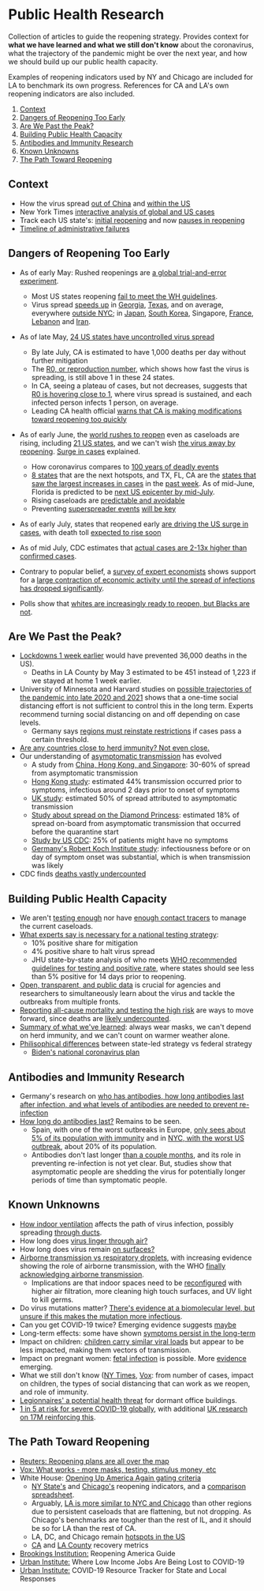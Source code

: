 # Public Health Research
Collection of articles to guide the reopening strategy. Provides context for **what we have learned and what we still don't know** about the coronavirus, what the trajectory of the pandemic might be over the next year, and how we should build up our public health capacity. 

Examples of reopening indicators used by NY and Chicago are included for LA to benchmark its own progress. References for CA and LA's own reopening indicators are also included.

1. [Context](#context)
1. [Dangers of Reopening Too Early](#dangers-of-reopening-too-early)
1. [Are We Past the Peak?](#are-we-past-the-peak)
1. [Building Public Health Capacity](#building-public-health-capacity)
1. [Antibodies and Immunity Research](#antibodies-and-immunity-research)
1. [Known Unknowns](#known-unknowns)
1. [The Path Toward Reopening](#the-path-toward-reopening)


## Context
* How the virus spread [out of China](https://www.nytimes.com/interactive/2020/03/22/world/coronavirus-spread.html) and [within the US](https://www.nytimes.com/interactive/2020/us/coronavirus-spread.html)
* New York Times [interactive analysis of global and US cases](https://www.nytimes.com/interactive/2020/us/coronavirus-us-cases.html)
* Track each US state's: [initial reopening](https://www.nytimes.com/interactive/2020/us/states-reopen-map-coronavirus.html) and now [pauses in reopening](https://www.nytimes.com/interactive/2020/us/states-reopen-map-coronavirus.html)
* [Timeline of administrative failures](https://www.nytimes.com/2020/07/18/us/politics/trump-coronavirus-response-failure-leadership.html)


## Dangers of Reopening Too Early
* As of early May: Rushed reopenings are [a global trial-and-error experiment](https://www.nytimes.com/2020/05/07/world/europe/coronavirus-reopening-costs.html). 
    * Most US states reopening [fail to meet the WH guidelines](https://www.nytimes.com/interactive/2020/05/07/us/coronavirus-states-reopen-criteria.html).
    * Virus spread [speeds up](https://www.nytimes.com/2020/05/28/world/coronavirus-live.html) in [Georgia](https://www.nytimes.com/interactive/2020/04/24/opinion/coronavirus-covid-19-georgia-reopen.html), [Texas](https://www.texastribune.org/2020/05/14/coronavirus-updates-texas/), and on average, everywhere [outside NYC](https://www.nytimes.com/2020/05/16/us/coronavirus-united-states.html); in [Japan](https://www.healthline.com/health-news/covid-19-countries-that-have-already-reopened-lessons#How-Germany-is-reopening), [South Korea](https://www.seattletimes.com/nation-world/south-korea-closes-schools-again-amid-coronavirus-spike-days-after-reopening/), Singapore, [France](https://www.washingtonpost.com/world/europe/virus-count-revised-new-clusters-emerge-as-france-reopens/2020/05/29/3223a472-a1d3-11ea-be06-af5514ee0385_story.html), [Lebanon](https://healthpolicy-watch.org/countries-that-reopen-early-may-have-waves-of-lockdowns/) and [Iran](https://www.nytimes.com/2020/05/18/world/middleeast/iran-coronavirus-surge.html).
* As of late May, [24 US states have uncontrolled virus spread](https://www.washingtonpost.com/health/study-estimates-24-states-still-have-uncontrolled-coronavirus-spread/2020/05/22/d3032470-9c43-11ea-ac72-3841fcc9b35f_story.html)
    * By late July, CA is estimated to have 1,000 deaths per day without further mitigation
    * The [R0, or reproduction number](https://www.nytimes.com/2020/04/23/world/europe/coronavirus-R0-explainer.html), which shows how fast the virus is spreading, is still above 1 in these 24 states.
    * In CA, seeing a plateau of cases, but not decreases, suggests that [R0 is hovering close to 1](https://www.vox.com/future-perfect/2020/5/16/21254748/california-coronavirus-cases-lockdown), where virus spread is sustained, and each infected person infects 1 person, on average.
    * Leading CA health official [warns that CA is making modifications toward reopening too quickly](https://www.planetizen.com/news/2020/05/109462-reopening-california-respected-county-health-official-issues-warning)
* As of early June, the [world rushes to reopen](https://www.nytimes.com/2020/06/09/world/coronavirus-reopenings.html) even as caseloads are rising, including [21 US states](https://www.nytimes.com/2020/06/10/us/politics/coronavirus-washington-trump.html), and we can't wish [the virus away by reopening](https://www.vox.com/science-and-health/2020/6/11/21285077/covid-19-arizona-texas-next-wave). [Surge in cases](https://www.vox.com/2020/6/27/21302495/coronavirus-pandemic-second-wave-us-america) explained.
    * How coronavirus compares to [100 years of deadly events](https://www.nytimes.com/interactive/2020/06/10/world/coronavirus-history.html) 
    * [8 states](https://www.vox.com/2020/6/10/21286696/us-covid-19-coronavirus-cases-update-texas-arizona-north-carolina) that are the next hotspots, and TX, FL, CA are the [states that saw the largest increases in cases](https://www.nytimes.com/2020/06/12/world/coronavirus-live-updates.html) in the [past week](https://www.nytimes.com/2020/06/19/world/coronavirus-live-updates.html). As of mid-June, Florida is predicted to be [next US epicenter by mid-July](https://www.wtsp.com/article/news/health/coronavirus/upenn-chop-study-florida-could-be-next-epicenter-coronavirus/67-0f910e1a-fa6e-4e22-853e-3c3bdaf46880).
    * Rising caseloads are [predictable and avoidable](https://www.vox.com/science-and-health/2020/6/12/21288009/new-covid-spikes-arizona-florida-carolinas-texas)
    * Preventing [superspreader events](https://www.vox.com/21296067/coronavirus-trump-tulsa-oklahoma-rally-superspreaders-superspreading-bars-restaurants) [will be key](https://www.nytimes.com/2020/06/30/science/how-coronavirus-spreads.html)
* As of early July, states that reopened early [are driving the US surge in cases](https://www.nytimes.com/2020/07/09/world/coronavirus-updates.html), with death toll [expected to rise soon](https://www.nytimes.com/2020/07/10/us/daily-virus-death-toll-rises-in-some-states.html)
* As of mid July, CDC estimates that [actual cases are 2-13x higher than confirmed cases](https://www.nytimes.com/2020/07/21/health/coronavirus-infections-us.html).

* Contrary to popular belief, a [survey of expert economists](http://www.igmchicago.org/surveys/policy-for-the-covid-19-crisis/) shows support for a [large contraction of economic activity until the spread of infections has dropped significantly](https://www.nytimes.com/2020/04/14/opinion/coronavirus-reopen-economy.html).
* Polls show that [whites are increasingly ready to reopen, but Blacks are not](https://fivethirtyeight.com/features/black-americans-were-hit-hard-by-state-shutdowns-but-are-worried-about-reopening-too/).



## Are We Past the Peak?
* [Lockdowns 1 week earlier](https://www.nytimes.com/2020/05/20/us/coronavirus-distancing-deaths.html) would have prevented 36,000 deaths in the US). 
    * Deaths in LA County by May 3 estimated to be 451 instead of 1,223 if we stayed at home 1 week earlier. 
* University of Minnesota and Harvard studies on [possible trajectories of the pandemic into late 2020 and 2021](https://www.nytimes.com/2020/05/08/health/coronavirus-pandemic-curve-scenarios.html) shows that a one-time social distancing effort is not sufficient to control this in the long term. Experts recommend turning social distancing on and off depending on case levels. 
    * Germany says [regions must reinstate restrictions](https://www.nytimes.com/2020/05/18/opinion/germany-coronavirus-reopening.html) if cases pass a certain threshold.
* [Are any countries close to herd immunity? Not even close.](https://www.nytimes.com/interactive/2020/05/28/upshot/coronavirus-herd-immunity.html)
* Our understanding of [asymptomatic transmission](https://www.nytimes.com/2020/06/27/world/europe/coronavirus-spread-asymptomatic.html) has evolved
    * A study from [China, Hong Kong, and Singapore](https://www.eurosurveillance.org/content/10.2807/1560-7917.ES.2020.25.17.2000257): 30-60% of spread from asymptomatic transmission
    * [Hong Kong study](https://www.nature.com/articles/s41591-020-0869-5.pdf): estimated 44% transmission occurred prior to symptoms, infectious around 2 days prior to onset of symptoms
    * [UK study](https://science.sciencemag.org/content/368/6491/eabb6936): estimated 50% of spread attributed to asymptomatic transmission
    * [Study about spread on the Diamond Princess](https://www.eurosurveillance.org/content/10.2807/1560-7917.ES.2020.25.10.2000180#html_fulltext): estimated 18% of spread on-board from asymptomatic transmission that occurred before the quarantine start
    * [Study by US CDC](https://www.nytimes.com/2020/03/31/health/coronavirus-asymptomatic-transmission.html): 25% of patients might have no symptoms
    * [Germany's Robert Koch Institute study](https://www.thelancet.com/journals/laninf/article/PIIS1473-3099(20)30314-5/fulltext): infectiousness before or on day of symptom onset was substantial, which is when transmission was likely
* CDC finds [deaths vastly undercounted](https://www.nytimes.com/2020/06/27/health/coronavirus-antibodies-asymptomatic.html)


## Building Public Health Capacity
 * We aren't [testing enough](https://www.vox.com/2020/5/8/21249880/coronavirus-testing-covid-reopening-economy-lockdowns-social-distancing) nor have [enough contact tracers](https://www.nytimes.com/2020/05/11/health/coronavirus-second-wave-infections.html) to manage the current caseloads.
 * [What experts say is necessary for a national testing strategy](https://www.nytimes.com/2020/05/25/health/coronavirus-testing-trump.html):
    * 10% positive share for mitigation
    * 4% positive share to halt virus spread
    * JHU state-by-state analysis of who meets [WHO recommended guidelines for testing and positive rate](https://coronavirus.jhu.edu/testing/testing-positivity), where states should see less than 5% positive for 14 days prior to reopening.
 * [Open, transparent, and public data](https://amp.floridatoday.com/amp/5212398002) is crucial for agencies and researchers to simultaneously learn about the virus and tackle the outbreaks from multiple fronts. 
 * [Reporting all-cause mortality and testing the high risk](https://www.vox.com/2020/5/26/21270703/coronavirus-deaths-us-world-covid-19-nursing-homes) are ways to move forward, since deaths are [likely undercounted](https://www.nytimes.com/interactive/2020/06/19/us/us-coronavirus-covid-death-toll.html).
 * [Summary of what we've learned](https://www.nytimes.com/article/coronavirus-facts-history.html): always wear masks, we can't depend on herd immunity, and we can't count on warmer weather alone.
 * [Philisophical differences](https://www.nytimes.com/2020/05/28/us/politics/biden-trump-coronavirus-testing.html) between state-led strategy vs federal strategy
    * [Biden's national coronavirus plan](https://www.documentcloud.org/documents/6927667-COVID-National-Diagnostics-Strategy-05-24-2020-v.html#document/p2)


## Antibodies and Immunity Research
* Germany's research on [who has antibodies, how long antibodies last after infection, and what levels of antibodies are needed to prevent re-infection](https://www.nytimes.com/2020/04/18/world/europe/with-broad-random-tests-for-antibodies-germany-seeks-path-out-of-lockdown.html)
* [How long do antibodies last?](https://www.nytimes.com/2020/05/07/health/coronavirus-antibody-prevalence.html) Remains to be seen.
    * Spain, with one of the worst outbreaks in Europe, [only sees about 5% of its population with immunity](https://www.vox.com/2020/5/16/21259492/covid-antibodies-spain-serology-study-coronavirus-immunity) and in [NYC, with the worst US outbreak](https://www.nytimes.com/interactive/2020/05/28/upshot/coronavirus-herd-immunity.html), about 20% of its population.
    * Antibodies don't last longer [than a couple months](https://www.nytimes.com/2020/06/18/health/coronavirus-antibodies.html), and its role in preventing re-infection is not yet clear. But, studies show that asymptomatic people are shedding the virus for potentially longer periods of time than symptomatic people.


## Known Unknowns
* [How indoor ventilation](https://www.nytimes.com/2020/04/20/health/airflow-coronavirus-restaurants.html) affects the path of virus infection, possibly spreading [through ducts](https://wwwnc.cdc.gov/eid/article/26/7/20-0764_article#tnF1).
* How long does [virus linger through air?](https://www.nytimes.com/2020/05/14/health/coronavirus-infections.html)
* How long does virus remain [on surfaces?](https://www.nytimes.com/2020/05/28/well/live/whats-the-risk-of-catching-coronavirus-from-a-surface.html)
* [Airborne transmission vs respiratory droplets](https://www.nytimes.com/2020/07/04/health/239-experts-with-one-big-claim-the-coronavirus-is-airborne.html), with increasing evidence showing the role of airborne transmission, with the WHO [finally acknowledging airborne transmission](https://www.nytimes.com/2020/07/09/world/coronavirus-updates.html).
    * Implications are that indoor spaces need to be [reconfigured](https://www.vox.com/recode/2020/4/14/21211789/coronavirus-office-space-work-from-home-design-architecture-real-estate) with higher air filtration, more cleaning high touch surfaces, and UV light to kill germs.
* Do virus mutations matter? [There's evidence at a biomolecular level, but unsure if this makes the mutation more infectious](https://www.nytimes.com/2020/06/12/science/coronavirus-mutation-genetics-spike.html).
* Can you get COVID-19 twice? Emerging evidence suggests [maybe](https://www.vox.com/2020/7/12/21321653/getting-covid-19-twice-reinfection-antibody-herd-immunity)
* Long-term effects: some have shown [symptoms persist in the long-term](https://www.vox.com/2020/7/14/21324201/covid-19-long-term-effects-symptoms-treatment)
* Impact on children: [children carry similar viral loads](https://www.nytimes.com/2020/05/05/health/coronavirus-children-transmission-school.html) but appear to be less impacted, making them vectors of transmission.
* Impact on pregnant women: [fetal infection](https://www.nytimes.com/aponline/2020/07/09/health/ap-us-med-virus-outbreak-pregnancy.html) is possible. More [evidence](https://www.nytimes.com/2020/07/14/health/coronavirus-pregnancy-covid-19.html) emerging.  
* What we still don't know ([NY Times](https://www.nytimes.com/2020/06/01/health/coronavirus-mysteries.html), [Vox](https://www.vox.com/2020/5/12/21248395/coronavirus-pandemic-covid-symptoms-testing-children-mysteries): from number of cases, impact on children, the types of social distancing that can work as we reopen, and role of immunity.
* [Legionnaires' a potential health threat](https://www.nytimes.com/2020/05/20/health/coronavirus-legionnaires-offices.html) for dormant office buildings.
* [1 in 5 at risk for severe COVID-19 globally](https://www.nytimes.com/2020/06/15/health/coronavirus-underlying-conditions.html), with additional [UK research on 17M reinforcing this](https://www.nytimes.com/2020/07/08/health/coronavirus-risk-factors.html).


## The Path Toward Reopening
* [Reuters: Reopening plans are all over the map](https://www.reuters.com/article/us-health-coronavirus-usa-states-analysi/new-cases-deaths-u-s-states-reopening-plans-are-all-over-the-map-idUSKBN22U2U2)
* [Vox: What works - more masks, testing, stimulus money, etc](https://www.vox.com/2020/5/13/21248157/testing-quarantine-masks-stimulus)
* White House: [Opening Up America Again gating criteria](https://www.whitehouse.gov/wp-content/uploads/2020/04/Guidelines-for-Opening-Up-America-Again.pdf) 
    * [NY State's](https://www.nytimes.com/2020/05/04/nyregion/coronavirus-reopen-cuomo-ny.html) and [Chicago's](https://www.chicagotribune.com/coronavirus/ct-coronavirus-chicago-reopening-lightfoot-20200508-ztpnouwexrcvfdfcr2yccbc53a-story.html) reopening indicators, and a [comparison spreadsheet](https://github.com/CityOfLosAngeles/covid19-indicators/blob/master/Reopening_Indicators_Comparison.xlsx).
    * Arguably, [LA is more similar to NYC and Chicago](https://www.nytimes.com/2020/05/09/us/coronavirus-chicago.html) than other regions due to persistent caseloads that are flattening, but not dropping. As Chicago's benchmarks are tougher than the rest of IL, and it should be so for LA than the rest of CA.
    * LA, DC, and Chicago remain [hotspots in the US](https://www.latimes.com/california/story/2020-05-22/white-house-concerned-with-coronavirus-spread-in-l-a-area-asks-cdc-to-investigate)
    * [CA](https://covid19.ca.gov/roadmap-counties/) and [LA County](http://publichealth.lacounty.gov/media/Coronavirus/covid19_recovery_dashboard.htm) recovery metrics
* [Brookings Institution:](https://www.brookings.edu/wp-content/uploads/2020/05/Brookings-Reopening-America-FINAL.pdf) Reopening America Guide
* [Urban Institute:](https://www.urban.org/features/where-low-income-jobs-are-being-lost-covid-19) Where Low Income Jobs Are Being Lost to COVID-19
* [Urban Institute:](https://www.urban.org/policy-centers/health-policy-center/projects/covid-19-resource-tracker-guide-state-and-local-responses) COVID-19 Resource Tracker for State and Local Responses